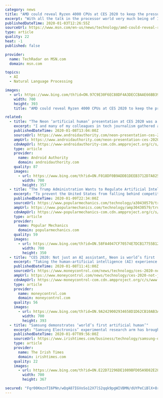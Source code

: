 ```yaml
---
category: news
title: "AMD could reveal Ryzen 4000 CPUs at CES 2020 to keep the pressure on Intel"
excerpt: "With all the talk in the processor world very much being of Intel’s next-gen Comet Lake CPUs of late, AMD could throw a spanner in the works of its rival’s PR machine by unveiling Ryzen 4000 chips at ... 2020 As you can see, going by the translation, AMD’s CEO may reveal further details about Zen 3 at a CES press event – Zen 3 being ..."
publishedDateTime: 2020-01-03T12:26:55Z
sourceUrl: https://www.msn.com/en-us/news/technology/amd-could-reveal-ryzen-4000-cpus-at-ces-2020-to-keep-the-pressure-on-intel/ar-BBYA4Gj
type: article
quality: 22
heat: -1
published: false

provider:
  name: TechRadar on MSN.com
  domain: msn.com

topics:
  - AI
  - Natural Language Processing

images:
  - url: https://www.bing.com/th?id=ON.97C9E30F6EC88DF4A3DECCBAAE66BB39
    width: 700
    height: 393
    title: "AMD could reveal Ryzen 4000 CPUs at CES 2020 to keep the pressure on Intel"

related:
  - title: "The Neon ‘artificial human’ presentation at CES 2020 was a trainwreck"
    excerpt: "I and many of my colleagues in tech journalism gathered at the Neon CES 2020 event to get our first glimpse at what could be a game-changing new frontier in artificial intelligence. However, what we saw wasn’t like a sci-fi film come to life, but rather a poorly-executed pitch of an idea that doesn’t at all match the hype. Neons are the ..."
    publishedDateTime: 2020-01-08T13:04:00Z
    sourceUrl: https://www.androidauthority.com/neon-presentation-ces-2020-1072833/
    ampUrl: https://www.androidauthority.com/neon-presentation-ces-2020-1072833/amp/
    cdnAmpUrl: https://www-androidauthority-com.cdn.ampproject.org/c/s/www.androidauthority.com/neon-presentation-ces-2020-1072833/amp/
    type: article
    provider:
      name: Android Authority
      domain: androidauthority.com
    quality: 87
    images:
      - url: https://www.bing.com/th?id=ON.F018DF0B9ADDB1DEEB3712D7A8252114
        width: 700
        height: 357
  - title: "The Trump Administration Wants to Regulate Artificial Intelligence"
    excerpt: "To prevent the United States from falling behind competitor nations like China, when it comes to the development of artificial intelligence-based technologies ... that’s going to affect certain aspects of people’s lives.\" In the case of self-driving cars, there was—and continues to be—a clear lack of regulation at the time when an ..."
    publishedDateTime: 2020-01-09T22:34:00Z
    sourceUrl: https://www.popularmechanics.com/technology/a30430579/trump-artificial-intelligence-ai-guidelines/
    ampUrl: https://www.popularmechanics.com/technology/amp30430579/trump-artificial-intelligence-ai-guidelines/
    cdnAmpUrl: https://www-popularmechanics-com.cdn.ampproject.org/c/s/www.popularmechanics.com/technology/amp30430579/trump-artificial-intelligence-ai-guidelines/
    type: article
    provider:
      name: Popular Mechanics
      domain: popularmechanics.com
    quality: 59
    images:
      - url: https://www.bing.com/th?id=ON.58FA4047CF70574E7DCB17755B12905B
        width: 700
        height: 350
  - title: "CES 2020: Not just an AI assistant, Neon is world’s first ‘Artificial Human’"
    excerpt: "Taking the human-artificial intelligence (AI) experience a notch higher ... According to a CNBC report, that is exactly what sets Neons apart from regular robots, humanoids, or smart home devices such as Google Assistant and Alexa. These new-age AIs are capable of doing far more than just give weather updates or play music on command."
    publishedDateTime: 2020-01-08T11:41:00Z
    sourceUrl: https://www.moneycontrol.com/news/technology/ces-2020-not-just-an-ai-assistant-neon-is-worlds-first-artificial-human-4796631.html
    ampUrl: https://www.moneycontrol.com/news/technology/ces-2020-not-just-an-ai-assistant-neon-is-worlds-first-artificial-human-4796631.html/amp
    cdnAmpUrl: https://www-moneycontrol-com.cdn.ampproject.org/c/s/www.moneycontrol.com/news/technology/ces-2020-not-just-an-ai-assistant-neon-is-worlds-first-artificial-human-4796631.html/amp
    type: article
    provider:
      name: moneycontrol.com
      domain: moneycontrol.com
    quality: 56
    images:
      - url: https://www.bing.com/th?id=ON.9A2429002934658D1D62CB10AB3A032C
        width: 700
        height: 393
  - title: "Samsung demonstrates ‘world’s first artificial human’"
    excerpt: "Samsung Electronics’ experimental research arm has brought to CES 2020 a demonstration of what it calls the world’s first artificial human, a virtual simulation of a human intelligence that learns, converses and sympathises like a regular person. Each simulated human – which would exist only on screens, not in the real world – would be ..."
    publishedDateTime: 2020-01-07T09:56:00Z
    sourceUrl: https://www.irishtimes.com/business/technology/samsung-demonstrates-world-s-first-artificial-human-1.4132756
    type: article
    provider:
      name: The Irish Times
      domain: irishtimes.com
    quality: 22
    images:
      - url: https://www.bing.com/th?id=ON.E22D72296DE1089BFD05A9D82E282C12
        width: 700
        height: 367

secured: "Fqr00KmznTI6PNn/wQqA87IGVoSo12X7lS2qqk9pgWIVBMN/dUYPeCiBlX+8rVPssO9HBbcN24cZ5fMbmy3PfUML11no0ocrNee7DB7pnN/xHDGzsbu1zlTbjsS0MULbZWLR/noC7rDTdOivvpUWbMgymtZHSypzJSMAollZYvo9v5J4lxcDy7NUixiault00rSBpKoUKIZ2+yrMHzEAfN/RhTh6H+wZpyml1QGoYf/mQbGu2kyEkD5ACJIx3LW9bGsAahTu4Yh6sCti5vGWeA==;/Sj+xnQjr6Rryy/I1dhJ3g=="
---
```


